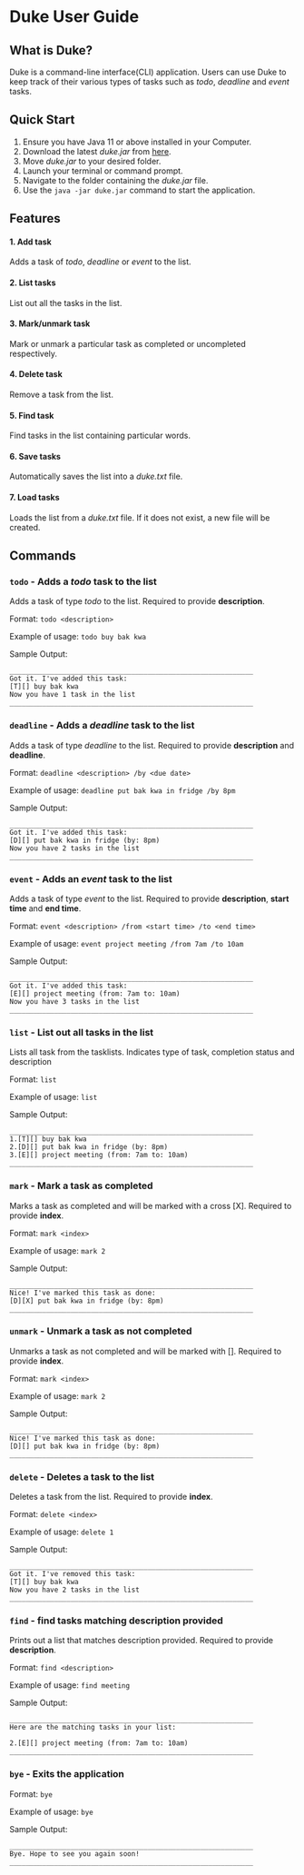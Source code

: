# Duke User Guide

## What is Duke?
Duke is a command-line interface(CLI) application. Users can use Duke to keep track of their various types of tasks such as *todo*, *deadline* and *event* tasks.

## Quick Start
1. Ensure you have Java 11 or above installed in your Computer.
2. Download the latest *duke.jar* from [here](https://github.com/ChongQiRong/ip/releases).
3. Move *duke.jar* to your desired folder.
4. Launch your terminal or command prompt.
5. Navigate to the folder containing the *duke.jar* file. 
6. Use the `java -jar duke.jar` command to start the application.

## Features 
#### 1. Add task
Adds a task of *todo*, *deadline* or *event* to the list.
#### 2. List tasks
List out all the tasks in the list.
#### 3. Mark/unmark task
Mark or unmark a particular task as completed or uncompleted respectively.
#### 4. Delete task
Remove a task from the list.
#### 5. Find task
Find tasks in the list containing particular words.
#### 6. Save tasks
Automatically saves the list into a *duke.txt* file.
#### 7. Load tasks
Loads the list from a *duke.txt* file. If it does not exist, a new file will be created.

## Commands

### `todo` - Adds a *todo* task to the list
Adds a task of type *todo* to the list. Required to provide **description**.

Format: `todo <description>`

Example of usage:
`todo buy bak kwa`

Sample Output:
```
____________________________________________________________
Got it. I've added this task:
[T][] buy bak kwa
Now you have 1 task in the list
____________________________________________________________
```

### `deadline` - Adds a *deadline* task to the list
Adds a task of type *deadline* to the list. Required to provide **description** and **deadline**.

Format: `deadline <description> /by <due date>`

Example of usage:
`deadline put bak kwa in fridge /by 8pm`

Sample Output:
```
____________________________________________________________
Got it. I've added this task:
[D][] put bak kwa in fridge (by: 8pm)
Now you have 2 tasks in the list
____________________________________________________________
```

### `event` - Adds an *event* task to the list
Adds a task of type *event* to the list. Required to provide **description**, **start time** and **end time**.

Format: `event <description> /from <start time> /to <end time>`

Example of usage:
`event project meeting /from 7am /to 10am`

Sample Output:
```
____________________________________________________________
Got it. I've added this task:
[E][] project meeting (from: 7am to: 10am)
Now you have 3 tasks in the list
____________________________________________________________
```

### `list` - List out all tasks in the list
Lists all task from the tasklists. Indicates type of task, completion status and description

Format: `list`

Example of usage:
`list`

Sample Output:
```
____________________________________________________________
1.[T][] buy bak kwa
2.[D][] put bak kwa in fridge (by: 8pm)
3.[E][] project meeting (from: 7am to: 10am)
____________________________________________________________
```

### `mark` - Mark a task as completed
Marks a task as completed and will be marked with a cross [X]. Required to provide **index**.

Format: `mark <index>`

Example of usage:
`mark 2`

Sample Output:
```
____________________________________________________________
Nice! I've marked this task as done:
[D][X] put bak kwa in fridge (by: 8pm)
____________________________________________________________
```

### `unmark` - Unmark a task as not completed
Unmarks a task as not completed and will be marked with []. Required to provide **index**.

Format: `mark <index>`

Example of usage:
`mark 2`

Sample Output:
```
____________________________________________________________
Nice! I've marked this task as done:
[D][] put bak kwa in fridge (by: 8pm)
____________________________________________________________
```

### `delete` - Deletes a task to the list
Deletes a task from the list. Required to provide **index**.

Format: `delete <index>`

Example of usage:
`delete 1`

Sample Output:
```
____________________________________________________________
Got it. I've removed this task:
[T][] buy bak kwa
Now you have 2 tasks in the list
____________________________________________________________
```

### `find` - find tasks matching description provided
Prints out a list that matches description provided. Required to provide **description**.

Format: `find <description>`

Example of usage:
`find meeting`

Sample Output:
```
____________________________________________________________
Here are the matching tasks in your list:

2.[E][] project meeting (from: 7am to: 10am)
____________________________________________________________
```

### `bye` - Exits the application
Format: `bye`

Example of usage:
`bye`

Sample Output:
```
____________________________________________________________
Bye. Hope to see you again soon!
____________________________________________________________
```